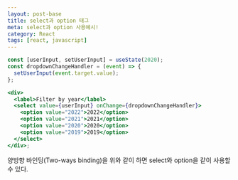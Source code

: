 ```yaml
---
layout: post-base
title: select과 option 태그
meta: select과 option 사용예시!
category: React
tags: [react, javascript]
---
```


```jsx
const [userInput, setUserInput] = useState(2020);
const dropdownChangeHandler = (event) => {
  setUserInput(event.target.value);
};

<div>
  <label>Filter by year</label>
  <select value={userInput} onChange={dropdownChangeHandler}>
    <option value="2022">2022</option>
    <option value="2021">2021</option>
    <option value="2020">2020</option>
    <option value="2019">2019</option>
  </select>
</div>;
```

양방향 바인딩(Two-ways binding)을 위와 같이 하면 select와 option을 같이 사용할 수 있다.
